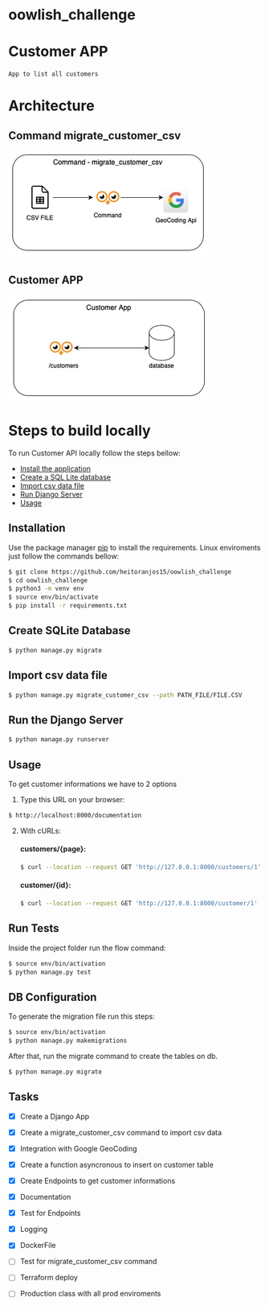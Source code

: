 # oowlish_challenge

# Customer APP
    App to list all customers

# Architecture
## Command migrate_customer_csv
![Migrate CSV](docs/command_architeture.jpg)

## Customer APP
![customer_app](docs/customer_app_architeture.jpg)


# Steps to build locally
To run Customer API locally follow the steps bellow:

* [Install the application](#install)
* [Create a SQL Lite database](#database)
* [Import csv data file](#command)
* [Run Django Server](#runserver)
* [Usage](#usage)


## <a name="install"></a> Installation

Use the package manager [pip](https://pip.pypa.io/en/stable/) to install the requirements. Linux enviroments just follow the commands bellow:

```bash
$ git clone https://github.com/heitoranjos15/oowlish_challenge
$ cd oowlish_challenge
$ python3 -m venv env
$ source env/bin/activate
$ pip install -r requirements.txt
```

## <a name="database"></a> Create SQLite Database

```bash
$ python manage.py migrate
```

## <a name="command"></a> Import csv data file
```bash
$ python manage.py migrate_customer_csv --path PATH_FILE/FILE.CSV
```

## <a name="runserver"></a> Run the Django Server
```bash
$ python manage.py runserver
```

## <a name="usage"></a>  Usage
To get customer informations we have to 2 options

1. Type this URL on your browser:
```bash
$ http://localhost:8000/documentation
```


2. With cURLs:
    #### customers/{page}:
    ```bash
    $ curl --location --request GET 'http://127.0.0.1:8000/customers/1'
    ```
    #### customer/{id}:
    ```bash
    $ curl --location --request GET 'http://127.0.0.1:8000/customer/1'
    ```


## Run Tests
Inside the project folder run the flow command:

```bash
$ source env/bin/activation
$ python manage.py test
```

## DB Configuration
To generate the migration file run this steps:

```bash
$ source env/bin/activation
$ python manage.py makemigrations
```

After that, run the migrate command to create the tables on db.
```bash
$ python manage.py migrate
```

## Tasks
- [x] Create a Django App
- [x] Create a migrate_customer_csv command to import csv data
- [x] Integration with Google GeoCoding
- [x] Create a function asyncronous to insert on customer table
- [x] Create Endpoints to get customer informations
- [x] Documentation
- [x] Test for Endpoints
- [x] Logging
- [x] DockerFile
- [ ] Test for migrate_customer_csv command
- [ ] Terraform deploy
- [ ] Production class with all prod enviroments

